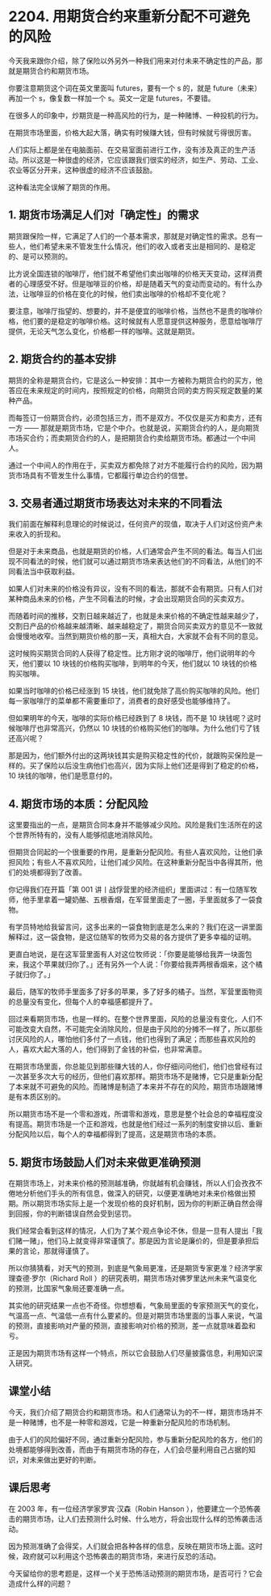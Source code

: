 # 2204. 用期货合约来重新分配不可避免的风险

今天我来跟你介绍，除了保险以外另外一种我们用来对付未来不确定性的产品，那就是期货合约和期货市场。

你要注意期货这个词在英文里面叫 futures，要有一个 s 的，就是 future（未来）再加一个 s，像复数一样加一个 s。英文一定是 futures，不要错。

在很多人的印象中，炒期货是一种高风险的行为，是一种赌博、一种投机的行为。

在期货市场里面，价格大起大落，确实有时候赚大钱，但有时候就亏得很厉害。

人们实际上都是坐在电脑面前、在交易室面前进行工作，没有涉及真正的生产活动。所以这是一种很虚的经济，它应该跟我们很实的经济，如生产、劳动、工业、农业等区分开来，这种很虚的经济不应该鼓励。

这种看法完全误解了期货的作用。

## 1. 期货市场满足人们对「确定性」的需求

期货跟保险一样，它满足了人们的一个基本需求，那就是对确定性的需求。总有一些人，他们希望未来不管发生什么情况，他们的收入或者支出是相同的、是稳定的、是可以预测的。

比方说全国连锁的咖啡厅，他们就不希望他们卖出咖啡的价格天天变动，这样消费者的心理感受不好。但是咖啡豆的价格，却是随着天气的变动而变动的。有什么办法，让咖啡豆的价格在变化的时候，他们卖出咖啡的价格却不变化呢？

要注意，咖啡厅指望的、想要的，并不是便宜的咖啡价格，当然也不是贵的咖啡价格，他们要的是稳定的咖啡价格。这时候就有人愿意提供这种服务，愿意给咖啡厅提供，无论天气怎么变化，价格都一样的咖啡。这就是期货。

 


## 2. 期货合约的基本安排

期货的全称是期货合约，它是这么一种安排：其中一方被称为期货合约的买方，他答应在未来规定的时间内，按照规定的价格，向期货合同的卖方购买规定数量的某种产品。

而每签订一份期货合约，必须包括三方，而不是双方。不仅仅是买方和卖方，还有一方 —— 那就是期货市场，它是个中介。也就是说，买期货合约的人，是向期货市场买合约；而卖期货合约的人，是把期货合约卖给期货市场。都通过一个中间人。

通过一个中间人的作用在于，买卖双方都免除了对方不能履行合约的风险，因为期货市场具有不管发生什么事情，它都履行单边合约的信誉。

## 3. 交易者通过期货市场表达对未来的不同看法

我们前面在解释利息理论的时候说过，任何资产的现值，取决于人们对这份资产未来收入的折现和。

但是对于未来商品，也就是期货的价格，人们通常会产生不同的看法。每当人们出现不同看法的时候，他们就可以通过期货市场来表达他们的不同看法，从他们的不同看法当中获取利益。

如果人们对未来的价格没有异议，没有不同的看法，那就不会有期货。只有人们对某种商品未来的价格，产生不同看法的时候，才会出现期货合同的买卖双方。

而随着时间的推移，交割日越来越近了，也就是未来价格的不确定性越来越少了，交割日产品的价格越来越清晰、越来越稳定了，期货合同买卖双方的意见不一致就会慢慢地收窄。当然到期货价格的那一天，真相大白，大家就不会有不同的意见。

这时候购买期货合同的人获得了稳定性。比方刚才说的咖啡厅，他们说明年的今天，他们要以 10 块钱的价格购买咖啡，到明年的今天，他们就以 10 块钱的价格购买咖啡。

如果当时咖啡的价格已经涨到 15 块钱，他们就免除了高价购买咖啡的风险。他们每一家咖啡厅的菜单都不需要重印了，消费者的良好感受也能够维持了。

但如果明年的今天，咖啡的实际价格已经跌到了 8 块钱，而不是 10 块钱呢？这时候咖啡厅也非常高兴，仍然以 10 块钱的价格购买他们的咖啡。为什么他们亏了钱还高兴呢？

那是因为，他们额外付出的这两块钱其实是购买稳定性的代价，就跟购买保险是一样的。买了保险以后没生病他们也高兴，因为实际上他们还是得到了稳定的价格，10 块钱的咖啡，他们是愿意付的。

## 4. 期货市场的本质：分配风险

这里要指出的一点，是期货合同本身并不能够减少风险。风险是我们生活所在的这个世界所特有的，没有人能够彻底地消除风险。

但期货合同起的一个很重要的作用，是重新分配风险。有些人喜欢风险，让他们承担风险；有些人不喜欢风险，让他们减少风险。在这种重新分配当中各得其所，他们的处境都得到了改善。

你记得我们在开篇「第 001 讲丨战俘营里的经济组织」里面讲过：有一位随军牧师，他手里拿着一罐奶酪、五根香烟，在军营里面走了一圈，手里面就多了一袋食物。

有学员特地给我留言问，这多出来的一袋食物到底是怎么来的？我们在这一讲里面解释过，这一袋食物，是这位随军的牧师为交易的各方提供了更多幸福的证明。

更直白地说，是在这军营里面有人对这位牧师说：「你要是能够给我弄一块面包来，我这个苹果就归你了。」还有另外一个人说：「你要给我弄两根香烟来，这个橘子就归你了。」

最后，随军的牧师手里面多了好多的苹果，多了好多的橘子。当然，军营里面物资的总量没有变化，但每个人的幸福感都提升了。

回过来看期货市场，也是一样的。在整个世界里面，风险的总量没有变化，人们不可能改变大自然，不可能完全消除风险，但是由于风险的分摊不一样了，所以那些讨厌风险的人，哪怕他们多付了一点钱，他们也得到了满足；而那些喜欢风险的人，喜欢大起大落的人，他们得到了金钱的补偿，也非常满意。

在期货市场里面，你总能见到那些赚大钱的人，你仔细问问他们，他们也曾经有过一次甚至多次大亏的经历，但他们喜欢那样。期货市场不是赌博，它只是重新分配了本来就不可避免的风险。而赌博是制造了本来并不存在的风险，期货市场跟赌博是有本质区别的。

所以期货市场不是一个零和游戏，所谓零和游戏，意思是整个社会总的幸福程度没有提高。期货市场是一个正和游戏，也就是他们经过一系列的制度安排以后、重新分配风险以后，每个人的幸福都得到了提高，这是期货市场的本质。

 


## 5. 期货市场鼓励人们对未来做更准确预测

在期货市场上，对未来价格的预测越准确，你就越有机会赚钱，所以人们会孜孜不倦地分析他们手头的所有信息，做深入的研究，以便更准确地对未来价格做出预期。所以期货市场实际上是一个发现价格的良好机制，因为你的判断正确自然会得到回报，你的判断错误自然会受到惩罚。

我们经常会看到这样的情况，人们为了某个观点争论不休，但是一旦有人提出「我们赌一赌」，他们马上就变得非常谨慎了。那是因为言论是廉价的，但是要承担后果的言论，那就得谨慎了。

所以你猜猜看，对天气的预测，到底是气象局更准，还是期货专家更准？经济学家理查德·罗尔（Richard Roll ）的研究表明，期货市场对佛罗里达州未来气温变化的预测，比国家气象局还要准确一点。

其实他的研究结果一点也不奇怪。你想想看，气象局里面的专家预测天气的变化，气温高一点、气温低一点有什么要紧的。但是对期货市场里面的当事人来说，气温的预测，直接影响对产量的预测，直接影响对价格的预测，差一点就意味着盈和亏。

正是因为期货市场有这样一个特点，所以它会鼓励人们尽量披露信息，利用知识深入研究。

## 课堂小结

今天，我们介绍了期货合约和期货市场。和人们通常认为的不一样，期货市场并不是一种赌博，也不是一种零和游戏，它是一种重新分配风险的市场机制。

由于人们的风险偏好不同，通过重新分配风险，参与重新分配风险的各方，他们的处境都能够得到改善，而由于有期货市场的存在，人们会尽量利用自己占据的知识，对未来做出更好的判断。

## 课后思考

在 2003 年，有一位经济学家罗宾·汉森（Robin Hanson ），他要建立一个恐怖袭击的期货市场，让人们去预测什么时候、什么地方，将会出现什么样的恐怖袭击活动。

因为预测准确了会得奖，人们就会把各种各样的信息，反映在期货市场上面。这时候，政府就可以利用这个恐怖袭击的期货市场，来进行反恐的活动。

今天留给你的思考题是，这样一个关于恐怖活动预测的期货市场，是否可行？它会造成什么样的问题？

